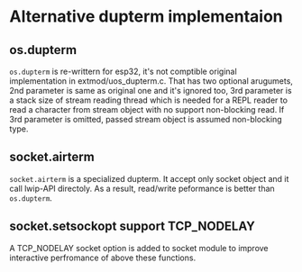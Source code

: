 # Alternative dupterm implementaion

## os.dupterm
`os.dupterm` is re-writtern for esp32, it's not comptible original implementation in extmod/uos_dupterm.c.  That has two optional arugumets, 2nd parameter is same as original one and it's ignored too, 3rd parameter  is a stack size of stream reading thread which is needed for a REPL reader to read a character from stream object with no support non-blocking read. If 3rd parameter is omitted, passed stream object is assumed non-blocking type.

## socket.airterm
`socket.airterm` is a specialized dupterm. It accept only socket object and it call lwip-API directoly. As a result, read/write peformance is better than `os.dupterm`.

## socket.setsockopt support TCP_NODELAY
A TCP_NODELAY socket option is added to socket module to improve interactive perfromance of above these functions. 
